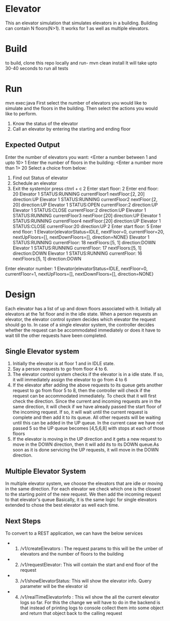Elevator 
=========

This an elevator simulation that simulates elevators in a building. 
Building can contain N floors(N>1). It works for 1 as well as multiple elevators.

Build
=========
to build, clone this repo locally and run- mvn clean install
It will take upto 30-40 seconds to run all tests

Run
====
mvn exec:java
First select the number of elevators you would like to simulate and the floors in the building.
Then select the actions you would like to perform.
1. Know the status of the elevator
2. Call an elevator by entering the starting and ending floor

Expected Output
-------------- 
Enter the number of elevators you want: <Enter a number between 1 and upto 10> 1
Enter the number of floors in the building: <Enter a number more than 1> 20
Select a choice from below: 
1. Find out Status of elevator 
2. Schedule an elevator 
3. Exit the system(or press ctnrl + c 
<Enter choice> 2
Enter start floor: 
2
Enter end floor: 
20
Elevator 1 STATUS:RUNNING currentFloor1 nextFloor:[2, 20] direction:UP
Elevator 1 STATUS:RUNNING currentFloor2 nextFloor:[2, 20] direction:UP
Elevator 1 STATUS:OPEN currentFloor:2 direction:UP
Elevator 1 STATUS:CLOSE currentFloor:2 direction:UP
Elevator 1 STATUS:RUNNING currentFloor3 nextFloor:[20] direction:UP
Elevator 1 STATUS:RUNNING currentFloor4 nextFloor:[20] direction:UP
Elevator 1 STATUS:CLOSE currentFloor:20 direction:UP
2
Enter start floor: 
5
Enter end floor: 
1
Elevator{elevatorStatus=IDLE, nextFloor=0, currentFloor=20, nextUpFloors=[], nextDownFloors=[], direction=NONE}
Elevator 1 STATUS:RUNNING currentFloor: 18 nextFloors:[5, 1] direction:DOWN
Elevator 1 STATUS:RUNNING currentFloor: 17 nextFloors:[5, 1] direction:DOWN
Elevator 1 STATUS:RUNNING currentFloor: 16 nextFloors:[5, 1] direction:DOWN

<Elevator status>
Enter elevator number: 
1
Elevator{elevatorStatus=IDLE, nextFloor=0, currentFloor=1, nextUpFloors=[], nextDownFloors=[], direction=NONE}


Design
=======
Each elevator has a list of up and down floors associated with it.
Initially all elevators at the 1st floor and in the idle state.
When a person requests an elevator, the elevator control system decides which elevator the request should go to.
In case of a single elevator system, the controller decides whether the request can be accommodated immediately 
or does it have to wait till the other requests have been completed.

Single Elevator system
-----------------------
1. Initially the elevator is at floor 1 and in IDLE state.
2. Say a person requests to go from floor 4 to 6.
3. The elevator control system checks if the elevator is in a idle state. If so, it will immediately assign the elevator to go from 4 to 6
4. If the elevator after adding the above requests to its queue gets another request to go from floor 5 to 8, then the controller will check
   if the request can be accommodated immediately. To check that it will first check the direction. 
   Since the current and incoming requests are in the same direction, it will check if we have already passed the start floor of the incoming request.
   If so, it will wait until the current request is complete and then add it to its queue. All other requests will be waiting until this can be added in 
   the UP queue.
   In the current case we have not passed 5 so the UP queue becomes [4,5,6,8] with stops at each of those floors
5. If the  elevator is moving in the UP direction and it gets a new request to move in the DOWN direction, then it will add its to its DOWN queue.As soon as it is done
  servicing the UP requests, it will move in the DOWN direction.

Multiple Elevator System
--------------------------
In multiple elevator system, we choose the elevators that are idle or moving in the same direction.
For each elevator we check which one is the closest to the starting point of the new request. We then add the incoming request to that elevator's queue
Basically, it is the same logic for single elevators extended to chose the best elevator as well each time.
 
Next Steps
----------
To convert to a REST application, we can have the below services
- 1. /v1/createElevators : The request params to this will be the umber of elevators and the number of floors to the building
- 2. /v1/requestElevator: This will contain the start and end floor of the request
- 3. /v1/showElevatorStatus: This will show the elevator info. Query parameter will be the elevator id
- 4. /v1/realTimeElevatorInfo : This wil show the all the current elevator logs so far. For this the change we will have to do in the backend is that
   instead of printing logs to console collect them into some object and return that object back to the calling request
   
    
    




  




